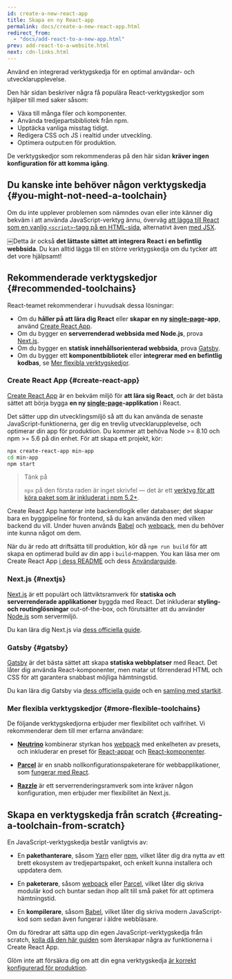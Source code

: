 ```yaml
---
id: create-a-new-react-app
title: Skapa en ny React-app
permalink: docs/create-a-new-react-app.html
redirect_from:
  - "docs/add-react-to-a-new-app.html"
prev: add-react-to-a-website.html
next: cdn-links.html
---
```


Använd en integrerad verktygskedja för en optimal användar- och utvecklarupplevelse.

Den här sidan beskriver några få populära React-verktygskedjor som hjälper till med saker såsom:

* Växa till många filer och komponenter.
* Använda tredjepartsbibliotek från npm.
* Upptäcka vanliga misstag tidigt.
* Redigera CSS och JS i realtid under utveckling.
* Optimera output:en för produktion.

De verktygskedjor som rekommenderas på den här sidan **kräver ingen konfiguration för att komma igång**.

## Du kanske inte behöver någon verktygskedja  {#you-might-not-need-a-toolchain}

Om du inte upplever problemen som nämndes ovan eller inte känner dig bekväm i att använda JavaScript-verktyg ännu, överväg [att lägga till React som en vanlig `<script>`-tagg på en HTML-sida](/docs/add-react-to-a-website.html), alternativt även [med JSX](/docs/add-react-to-a-website.html#optional-try-react-with-jsx).

￼Detta är också **det lättaste sättet att integrera React i en befintlig webbsida**. Du kan alltid lägga till en större verktygskedja om du tycker att det vore hjälpsamt!

## Rekommenderade verktygskedjor {#recommended-toolchains}

React-teamet rekommenderar i huvudsak dessa lösningar:

- Om du **håller på att lära dig React** eller **skapar en ny [single-page](/docs/glossary.html#single-page-application)-app**, använd [Create React App](#create-react-app).
- Om du bygger en **serverrenderad webbsida med Node.js**, prova [Next.js](#nextjs).
- Om du bygger en **statisk innehållsorienterad webbsida**, prova [Gatsby](#gatsby).
- Om du bygger ett **komponentbibliotek** eller **integrerar med en befintlig kodbas**, se [Mer flexibla verktygskedjor](#more-flexible-toolchains).

### Create React App {#create-react-app}

[Create React App](https://github.com/facebookincubator/create-react-app) är en bekväm miljö för **att lära sig React**, och är det bästa sättet att börja bygga **en ny [single-page](/docs/glossary.html#single-page-application)-applikation** i React.

Det sätter upp din utvecklingsmiljö så att du kan använda de senaste JavaScript-funktionerna, ger dig en trevlig utvecklarupplevelse, och optimerar din app för produktion. Du kommer att behöva Node >= 8.10 och npm >= 5.6 på din enhet. För att skapa ett projekt, kör:

```bash
npx create-react-app min-app
cd min-app
npm start
```

>Tänk på
>
>`npx` på den första raden är inget skrivfel — det är ett [verktyg för att köra paket som är inkluderat i npm 5.2+](https://medium.com/@maybekatz/introducing-npx-an-npm-package-runner-55f7d4bd282b).

Create React App hanterar inte backendlogik eller databaser; det skapar bara en byggpipeline för frontend, så du kan använda den med vilken backend du vill. Under huven används [Babel](https://babeljs.io/) och [webpack](https://webpack.js.org/), men du behöver inte kunna något om dem.

När du är redo att driftsätta till produktion, kör då `npm run build` för att skapa en optimerad build av din app i `build`-mappen. You kan läsa mer om Create React App [i dess README](https://github.com/facebookincubator/create-react-app#create-react-app--) och dess [Användarguide](https://facebook.github.io/create-react-app/).

### Next.js {#nextjs}

[Next.js](https://nextjs.org/) är ett populärt och lättviktsramverk för **statiska och serverrenderade applikationer** byggda med React. Det inkluderar **styling- och routinglösningar** out-of-the-box, och förutsätter att du använder [Node.js](https://nodejs.org/) som servermiljö.

Du kan lära dig Next.js via [dess officiella guide](https://nextjs.org/learn/).

### Gatsby {#gatsby}

[Gatsby](https://www.gatsbyjs.org/) är det bästa sättet att skapa **statiska webbplatser** med React. Det låter dig använda React-komponenter, men matar ut förrenderad HTML och CSS för att garantera snabbast möjliga hämtningstid.

Du kan lära dig Gatsby via [dess officiella guide](https://www.gatsbyjs.org/docs/) och en [samling med startkit](https://www.gatsbyjs.org/docs/gatsby-starters/).

### Mer flexibla verktygskedjor {#more-flexible-toolchains}

De följande verktygskedjorna erbjuder mer flexibilitet och valfrihet. Vi rekommenderar dem till mer erfarna användare:

- **[Neutrino](https://neutrinojs.org/)** kombinerar styrkan hos [webpack](https://webpack.js.org/) med enkelheten av presets, och inkluderar en preset för [React-appar](https://neutrinojs.org/packages/react/) och [React-komponenter](https://neutrinojs.org/packages/react-components/).

- **[Parcel](https://parceljs.org/)** är en snabb nollkonfigurationspaketerare för webbapplikationer, som [fungerar med React](https://parceljs.org/recipes.html#react).

- **[Razzle](https://github.com/jaredpalmer/razzle)** är ett serverrenderingsramverk som inte kräver någon konfiguration, men erbjuder mer flexibilitet än Next.js.

## Skapa en verktygskedja från scratch {#creating-a-toolchain-from-scratch}

En JavaScript-verktygskedja består vanligtvis av:

* En **pakethanterare**, såsom [Yarn](https://yarnpkg.com/) eller [npm](https://www.npmjs.com/), vilket låter dig dra nytta av ett brett ekosystem av tredjepartspaket, och enkelt kunna installera och uppdatera dem.

* En **paketerare**, såsom [webpack](https://webpack.js.org/) eller [Parcel](https://parceljs.org/), vilket låter dig skriva modulär kod och buntar sedan ihop allt till små paket för att optimera hämtningstid.

* En **kompilerare**, såsom [Babel](https://babeljs.io/), vilket låter dig skriva modern JavaScript-kod som sedan även fungerar i äldre webbläsare.

Om du föredrar att sätta upp din egen JavaScript-verktygskedja från scratch, [kolla då den här guiden](https://blog.usejournal.com/creating-a-react-app-from-scratch-f3c693b84658) som återskapar några av funktionerna i Create React App.

Glöm inte att försäkra dig om att din egna verktygskedja [är korrekt konfigurerad för produktion](/docs/optimizing-performance.html#use-the-production-build).
